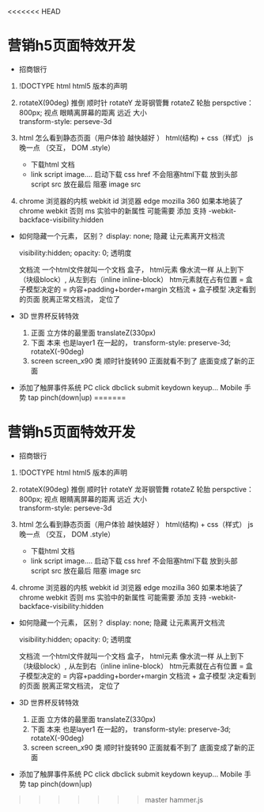<<<<<<< HEAD
#  营销h5页面特效开发
- 招商银行 

1. !DOCTYPE html
    html5 版本的声明 

2. rotateX(90deg)  推倒   顺时针 
    rotateY  龙哥钢管舞 
    rotateZ   轮胎 
    perspctive：800px;  视点 眼睛离屏幕的距离 远近  大小  
    transform-style: perseve-3d 

3. html  怎么看到静态页面（用户体验 越快越好 ）
    html(结构) + css（样式）  js晚一点 （交互， DOM .style） 
    - 下载html 文档
    - link  script image....
        启动下载 css  href   不会阻塞html下载  放到头部 
        script  src  放在最后   阻塞
        image  src  

4. chrome 浏览器的内核  webkit
    id 浏览器 edge 
    mozilla 
    360  如果本地装了chrome webkit
    否则 ms 
    实验中的新属性 可能需要 添加 支持
    -webkit-backface-visibility:hidden
    
- 如何隐藏一个元素， 区别？
    display: none; 隐藏   让元素离开文档流 

    visibility:hidden; 
    opacity: 0; 透明度  

    文档流  一个html文件就叫一个文档
    盒子， html元素 像水流一样  从上到下（块级block）, 从左到右（inline inline-block） 
    htm元素就在占有位置 =  盒子模型决定的 = 内容+padding+border+margin
    文档流 + 盒子模型 决定看到的页面
    脱离正常文档流， 定位了 

- 3D 世界杯反转特效
    1. 正面 立方体的最里面  translateZ(330px)
    2. 下面  本来 也是layer1 在一起的， 
        transform-style: preserve-3d;
        rotateX(-90deg) 
    3. screen  screen_x90 类 顺时针旋转90
        正面就看不到了
        底面变成了新的正面 

- 添加了触屏事件系统
    PC  click  dbclick submit  keydown keyup... 
    Mobile  手势  tap  pinch(down|up) 
=======
#  营销h5页面特效开发
- 招商银行 

1. !DOCTYPE html
    html5 版本的声明 

2. rotateX(90deg)  推倒   顺时针 
    rotateY  龙哥钢管舞 
    rotateZ   轮胎 
    perspctive：800px;  视点 眼睛离屏幕的距离 远近  大小  
    transform-style: perseve-3d 

3. html  怎么看到静态页面（用户体验 越快越好 ）
    html(结构) + css（样式）  js晚一点 （交互， DOM .style） 
    - 下载html 文档
    - link  script image....
        启动下载 css  href   不会阻塞html下载  放到头部 
        script  src  放在最后   阻塞
        image  src  

4. chrome 浏览器的内核  webkit
    id 浏览器 edge 
    mozilla 
    360  如果本地装了chrome webkit
    否则 ms 
    实验中的新属性 可能需要 添加 支持
    -webkit-backface-visibility:hidden
    
- 如何隐藏一个元素， 区别？
    display: none; 隐藏   让元素离开文档流 

    visibility:hidden; 
    opacity: 0; 透明度  

    文档流  一个html文件就叫一个文档
    盒子， html元素 像水流一样  从上到下（块级block）, 从左到右（inline inline-block） 
    htm元素就在占有位置 =  盒子模型决定的 = 内容+padding+border+margin
    文档流 + 盒子模型 决定看到的页面
    脱离正常文档流， 定位了 

- 3D 世界杯反转特效
    1. 正面 立方体的最里面  translateZ(330px)
    2. 下面  本来 也是layer1 在一起的， 
        transform-style: preserve-3d;
        rotateX(-90deg) 
    3. screen  screen_x90 类 顺时针旋转90
        正面就看不到了
        底面变成了新的正面 

- 添加了触屏事件系统
    PC  click  dbclick submit  keydown keyup... 
    Mobile  手势  tap  pinch(down|up) 
>>>>>>> master
    hammer.js 